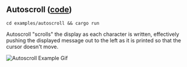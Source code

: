 ## Autoscroll ([code](src/main.rs))

`cd examples/autoscroll && cargo run`  

Autoscroll "scrolls" the display as each character is written, effectively pushing the displayed 
message out to the left as it is printed so that the cursor doesn't move.

![Autoscroll Example Gif](../../media/autoscroll_example.gif)